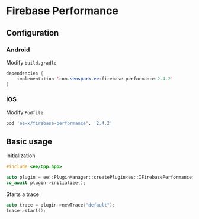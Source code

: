 # Firebase Performance
## Configuration
### Android
Modify `build.gradle`
```java
dependencies {
    implementation 'com.senspark.ee:firebase-performance:2.4.2'
}
```

### iOS
Modify `Podfile`
```ruby
pod 'ee-x/firebase-performance', '2.4.2'
```

## Basic usage
Initialization
```cpp
#include <ee/Cpp.hpp>

auto plugin = ee::PluginManager::createPlugin<ee::IFirebasePerformance>();
co_await plugin->initialize();
```

Starts a trace
```cpp
auto trace = plugin->newTrace("default");
trace->start();
```